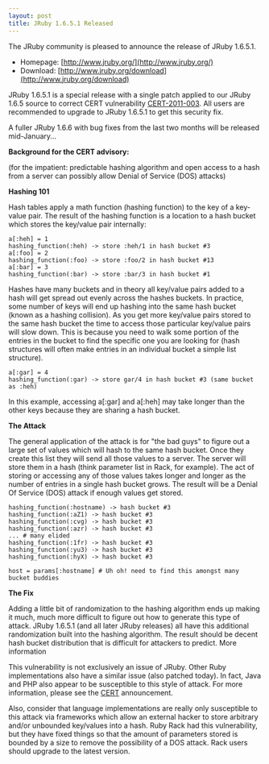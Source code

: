 ```yaml
---
layout: post
title: JRuby 1.6.5.1 Released
---
```

The JRuby community is pleased to announce the release of JRuby 1.6.5.1.

- Homepage: [http://www.jruby.org/](http://www.jruby.org/)
- Download: [http://www.jruby.org/download](http://www.jruby.org/download)

JRuby 1.6.5.1 is a special release with a single patch applied to our JRuby 1.6.5 source to correct CERT vulnerability [CERT-2011-003](http://www.ocert.org/advisories/ocert-2011-003.html).  All users are recommended to upgrade to JRuby 1.6.5.1 to get this security fix.

A fuller JRuby 1.6.6 with bug fixes from the last two months will be released mid-January...

**Background for the CERT advisory:**

(for the impatient: predictable hashing algorithm and open access to a hash from a server can possibly allow Denial of Service (DOS) attacks)

**Hashing 101**

Hash tables apply a math function (hashing function) to the key of a key-value pair. The result of the hashing function is a location to a hash bucket which stores the key/value pair internally:

    a[:heh] = 1
    hashing_function(:heh) -> store :heh/1 in hash bucket #3
    a[:foo] = 2
    hashing_function(:foo) -> store :foo/2 in hash bucket #13
    a[:bar] = 3
    hashing_function(:bar) -> store :bar/3 in hash bucket #1

Hashes have many buckets and in theory all key/value pairs added to a hash will get spread out evenly across the hashes buckets.  In practice, some number of keys will end up hashing into the same hash bucket (known as a hashing collision).  As you get more key/value pairs stored to the same hash bucket the time to access those particular key/value pairs will slow down.  This is because you need to walk some portion of the entries in the bucket to find the specific one you are looking for (hash structures will often make entries in an individual bucket a simple list structure).

    a[:gar] = 4
    hashing_function(:gar) -> store gar/4 in hash bucket #3 (same bucket as :heh)

In this example, accessing a\[:gar\] and a\[:heh\] may take longer than the other keys because they are sharing a hash bucket.

**The Attack**

The general application of the attack is for "the bad guys" to figure out a large set of values which will hash to the same hash bucket.  Once they create this list they will send all those values to a server.  The server will store them in a hash (think parameter list in Rack, for example).  The act of storing or accessing any of those values takes longer and longer as the number of entries in a single hash bucket grows.  The result will be a Denial Of Service (DOS) attack if enough values get stored.

    hashing_function(:hostname) -> hash bucket #3
    hashing_function(:aZ1) -> hash bucket #3
    hashing_function(:cvg) -> hash bucket #3
    hashing_function(:azr) -> hash bucket #3
    ... # many elided
    hashing_function(:1fr) -> hash bucket #3
    hashing_function(:yu3) -> hash bucket #3
    hashing_function(:hyX) -> hash bucket #3

    host = params[:hostname] # Uh oh! need to find this amongst many bucket buddies

**The Fix**

Adding a little bit of randomization to the hashing algorithm ends up making it much, much more difficult to figure out how to generate this type of attack.  JRuby 1.6.5.1 (and all later JRuby releases) all have this additional randomization built into the hashing algorithm.  The result should be decent hash bucket distribution that is difficult for attackers to predict.
More information

This vulnerability is not exclusively an issue of JRuby.  Other Ruby implementations also have a similar issue (also patched today).  In fact, Java and PHP also appear to be susceptible to this style of attack.  For more information, please see the [CERT](http://www.ocert.org/advisories/ocert-2011-003.html) announcement.

Also, consider that language implementations are really only susceptible to this attack via frameworks which allow an external hacker to store arbitrary and/or unbounded key/values into a hash.  Ruby Rack had this vulnerability, but they have fixed things so that the amount of parameters stored is bounded by a size to remove the possibility of a DOS attack.  Rack users should upgrade to the latest version.
